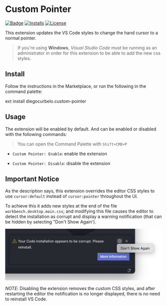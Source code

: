 # Custom Pointer

[![Badge](https://vsmarketplacebadge.apphb.com/version-short/diegocurbelo.custom-pointer.svg?color=blue&style=?style=for-the-badge&logo=visual-studio-code)](https://marketplace.visualstudio.com/items?itemName=diegocurbelo.custom-pointer)
[![Installs](https://vsmarketplacebadge.apphb.com/installs-short/diegocurbelo.custom-pointer.svg?color=blue&style=flat-square)](https://marketplace.visualstudio.com/items?itemName=diegocurbelo.custom-pointer)
[![License](https://img.shields.io/badge/license-MIT-orange.svg?color=blue&style=flat-square)](http://opensource.org/licenses/MIT)

This extension updates the VS Code styles to change the hand cursor to a normal pointer.

> If you're using **Windows**, _Visual Studio Code_ must be running as an administrator in order for this extension to be able to add the new css styles.

## Install
Follow the instructions in the Marketplace, or run the following in the command palette:

ext install diegocurbelo.custom-pointer

## Usage
The extension will be enabled by default. And can be enabled or disabled with the following commands:

> You can open the Command Palette with `Shift+CMD+P`

* `Custom Pointer: Enable`: enable the extension

* `Custom Pointer: Disable`: disable the extension

## Important Notice
As the description says, this extension overrides the editor CSS styles to use `cursor:default` instead of `cursor:pointer` throughout the UI.

To achieve this it adds new styles at the end of the file `workbench.desktop.main.css`; and modifying this file causes the editor to detect the installation as corrupt and display a warning notification (that can be hidden by selecting "Don't Show Again').

![warning](warning.png)

_NOTE_: Disabling the extension removes the custom CSS styles, and after  restarting the editor the notification is no longer displayed, there is no need to reinstall VS Code.